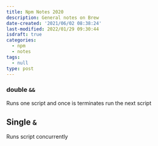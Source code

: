 ```yaml
---
title: Npm Notes 2020
description: General notes on Brew
date-created: '2021/06/02 08:38:24'
last-modified: 2022/01/29 09:30:44
isdraft: true
categories:
  - npm
  - notes
tags:
  - null
type: post
---
```


### double `&&`

Runs one script and once is terminates run the next script

## Single `&`

Runs script concurrently
